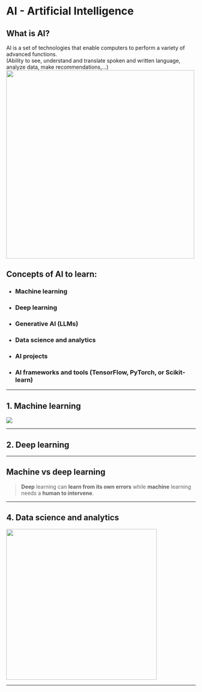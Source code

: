 # AI - Artificial Intelligence
## What is AI?
AI is a set of technologies that enable computers to perform a variety of advanced functions.  
(Ability to see, understand and translate spoken and written language, analyze data, make recommendations,...)
<img width="500" src="https://github.com/user-attachments/assets/33698a58-cf3e-416f-8f9a-9e6394e24b05">  

## Concepts of AI to learn:
- ### Machine learning
- ### Deep learning
- ### Generative AI (LLMs)
- ### Data science and analytics
- ### AI projects
- ### AI frameworks and tools (TensorFlow, PyTorch, or Scikit-learn)
------
## 1. Machine learning
<img src="https://github.com/user-attachments/assets/5eb12742-e9c8-40d2-9352-82db06ba49b2">  

------
## 2. Deep learning
------
## Machine vs deep learning
> **Deep** learning can **learn from its own errors** while **machine** learning needs a **human to intervene**.
------
## 4. Data science and analytics
<img width="400" src="https://github.com/user-attachments/assets/0e2f39fd-b755-46af-b2d3-709db85fbd46">  

------

